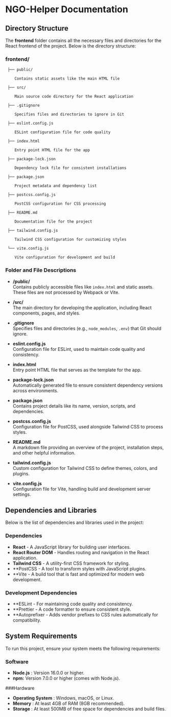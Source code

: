 # NGO-Helper Documentation

## Directory Structure

The **frontend** folder contains all the necessary files and directories for the React frontend of the project. Below is the directory structure:

### frontend/


```
 ├── public/

    Contains static assets like the main HTML file

 ├── src/

    Main source code directory for the React application

 ├── .gitignore

    Specifies files and directories to ignore in Git

 ├── eslint.config.js

    ESLint configuration file for code quality

 ├── index.html

    Entry point HTML file for the app

 ├── package-lock.json

    Dependency lock file for consistent installations
 
 ├── package.json

    Project metadata and dependency list

 ├── postcss.config.js

    PostCSS configuration for CSS processing

 ├── README.md

    Documentation file for the project

 ├── tailwind.config.js

    Tailwind CSS configuration for customizing styles

 └── vite.config.js

    Vite configuration for development and build

```
### Folder and File Descriptions

- **/public/**  
  Contains publicly accessible files like `index.html` and static assets. These files are not processed by Webpack or Vite.  

- **/src/**  
  The main directory for developing the application, including React components, pages, and styles.

- **.gitignore**  
  Specifies files and directories (e.g., `node_modules`, `.env`) that Git should ignore.

- **eslint.config.js**  
  Configuration file for ESLint, used to maintain code quality and consistency.

- **index.html**  
  Entry point HTML file that serves as the template for the app.

- **package-lock.json**  
  Automatically generated file to ensure consistent dependency versions across environments.

- **package.json**  
  Contains project details like its name, version, scripts, and dependencies.

- **postcss.config.js**  
  Configuration file for PostCSS, used alongside Tailwind CSS to process styles.

- **README.md**  
  A markdown file providing an overview of the project, installation steps, and other helpful information.

- **tailwind.config.js**  
  Custom configuration for Tailwind CSS to define themes, colors, and plugins.

- **vite.config.js**  
  Configuration file for Vite, handling build and development server settings.
  
## Dependencies and Libraries


Below is the list of dependencies and libraries used in the project:


### Dependencies
- **React** - A JavaScript library for building user interfaces.
- **React Router DOM** - Handles routing and navigation in the React application.
- **Tailwind CSS** - A utility-first CSS framework for styling.
- **PostCSS - A tool to transform styles with JavaScript plugins.
- **Vite - A build tool that is fast and optimized for modern web development.


### Development Dependencies
- **ESLint - For maintaining code quality and consistency.
- **Prettier - A code formatter to ensure consistent style.
- **Autoprefixer - Adds vendor prefixes to CSS rules automatically for compatibility.

## System Requirements


To run this project, ensure your system meets the following requirements:

### Software
- **Node.js**  :  Version 16.0.0 or higher.
- **npm:**  Version 7.0.0 or higher (comes with Node.js).


###Hardware
- **Operating System**  :  Windows, macOS, or Linux.
- **Memory**  :  At least 4GB of RAM (8GB recommended).
- **Storage**  :  At least 500MB of free space for dependencies and build files.
